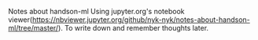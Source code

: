 Notes about handson-ml
Using jupyter.org's notebook viewer(https://nbviewer.jupyter.org/github/nyk-nyk/notes-about-handson-ml/tree/master/).
To write down and remember thoughts later.
